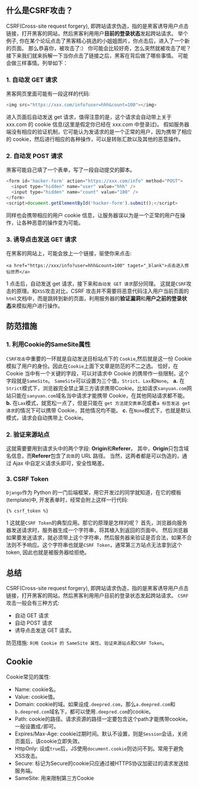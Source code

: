 ## 什么是CSRF攻击？
CSRF(Cross-site request forgery), 即跨站请求伪造，指的是黑客诱导用户点击链接，打开黑客的网站，然后黑客利用用户**目前的登录状态**发起跨站请求。
举个例子, 你在某个论坛点击了黑客精心挑选的小姐姐图片，你点击后，进入了一个新的页面。
那么恭喜你，被攻击了:）
你可能会比较好奇，怎么突然就被攻击了呢？接下来我们就来拆解一下当你点击了链接之后，黑客在背后做了哪些事情。
可能会做三样事情。列举如下：
### 1. 自动发 GET 请求 
黑客网页里面可能有一段这样的代码:
```javascript
<img src="https://xxx.com/info?user=hhh&count=100"></img>
```


进入页面后自动发送 get 请求，值得注意的是，这个请求会自动带上关于 xxx.com 的 cookie 信息(这里是假定你已经在 xxx.com 中登录过)。
假如服务器端没有相应的验证机制，它可能认为发请求的是一个正常的用户，因为携带了相应的 cookie，然后进行相应的各种操作，可以是转账汇款以及其他的恶意操作。
### 2. 自动发 POST 请求
黑客可能自己填了一个表单，写了一段自动提交的脚本。
```javascript
<form id='hacker-form' action="https://xxx.com/info" method="POST">
  <input type="hidden" name="user" value="hhh" />
  <input type="hidden" name="count" value="100" />
</form>
<script>document.getElementById('hacker-form').submit();</script>
```


同样也会携带相应的用户 cookie 信息，让服务器误以为是一个正常的用户在操作，让各种恶意的操作变为可能。
### 3. 诱导点击发送 GET 请求
在黑客的网站上，可能会放上一个链接，驱使你来点击:
```
<a href="https://xxx/info?user=hhh&count=100" taget="_blank">点击进入修仙世界</a>
```
1
点击后，自动发送 get 请求，接下来和`自动发 GET 请求`部分同理。
这就是`CSRF`攻击的原理。和`XSS`攻击对比，CSRF 攻击并不需要将恶意代码注入用户当前页面的`html`文档中，而是跳转到新的页面，利用服务器的**验证漏洞**和**用户之前的登录状态**来模拟用户进行操作。
## 防范措施
### 1. 利用Cookie的SameSite属性
`CSRF攻击`中重要的一环就是自动发送目标站点下的 `Cookie`,然后就是这一份 Cookie 模拟了用户的身份。因此在`Cookie`上面下文章是防范的不二之选。
恰好，在 Cookie 当中有一个关键的字段，可以对请求中 Cookie 的携带作一些限制，这个字段就是`SameSite`。
`SameSite`可以设置为三个值，`Strict`、`Lax`和`None`。
**a.** 在`Strict`模式下，浏览器完全禁止第三方请求携带Cookie。比如请求`sanyuan.com`网站只能在`sanyuan.com`域名当中请求才能携带 Cookie，在其他网站请求都不能。
**b.** 在`Lax`模式，就宽松一点了，但是只能在 `get 方法提交表单`况或者`a 标签发送 get 请求`的情况下可以携带 Cookie，其他情况均不能。
**c.** 在`None`模式下，也就是默认模式，请求会自动携带上 Cookie。
### 2. 验证来源站点
这就需要要用到请求头中的两个字段: **Origin**和**Referer**。
其中，**Origin**只包含域名信息，而**Referer**包含了`具体`的 URL 路径。
当然，这两者都是可以伪造的，通过 Ajax 中自定义请求头即可，安全性略差。
### 3. CSRF Token
`Django`作为 Python 的一门后端框架，用它开发过的同学就知道，在它的模板(template)中, 开发表单时，经常会附上这样一行代码:
```
{% csrf_token %}
```
1
这就是`CSRF Token`的典型应用。那它的原理是怎样的呢？
首先，浏览器向服务器发送请求时，服务器生成一个字符串，将其植入到返回的页面中。
然后浏览器如果要发送请求，就必须带上这个字符串，然后服务器来验证是否合法，如果不合法则不予响应。这个字符串也就是`CSRF Token`，通常第三方站点无法拿到这个 token, 因此也就是被服务器给拒绝。
## 总结
CSRF(Cross-site request forgery), 即跨站请求伪造，指的是黑客诱导用户点击链接，打开黑客的网站，然后黑客利用用户目前的登录状态发起跨站请求。
`CSRF`攻击一般会有三种方式:

- 自动 GET 请求
- 自动 POST 请求
- 诱导点击发送 GET 请求。

防范措施: `利用 Cookie 的 SameSite 属性`、`验证来源站点`和`CSRF Token`。
## Cookie
Cookie常见的属性:

- Name: cookie名。
- Value: cookie值。
- Domain: cookie的域。如果设成`.deepred.com`，那么`a.deepred.com`和`b.deepred.com`域名下，都可以使用`.deepred.com`的cookie。
- Path: cookie的路径。请求资源的路径一定要包含这个path才能携带cookie。一般设置成`/`即可。
- Expires/Max-Age: cookie过期时间。默认不设置，则是`Session`会话，关闭页面后，该cookie立即失效。
- HttpOnly: 设成`true`后，JS使用`document.cookie`则访问不到。常用于避免XSS攻击。
- Secure: 标记为Secure的cookie只应通过被HTTPS协议加密过的请求发送给服务端。
- SameSite: 用来限制第三方Cookie
